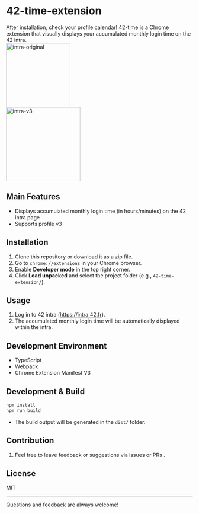 # 42-time-extension

After installation, check your profile calendar! 42-time is a Chrome extension that visually displays your accumulated monthly login time on the 42 intra.
<br>
<img width="173" alt="intra-original" src="https://github.com/user-attachments/assets/1aceb15b-7392-42cc-b9e3-1bfe4cf68836" />
<br>
<img width="200" alt="intra-v3" src="https://github.com/user-attachments/assets/83d6abf9-d905-4aa3-963f-0498ec8ceb5d" />


## Main Features

- Displays accumulated monthly login time (in hours/minutes) on the 42 intra page
- Supports profile v3

## Installation

1. Clone this repository or download it as a zip file.
2. Go to `chrome://extensions` in your Chrome browser.
3. Enable **Developer mode** in the top right corner.
4. Click **Load unpacked** and select the project folder (e.g., `42-time-extension/`).

## Usage

1. Log in to 42 intra (https://intra.42.fr).
2. The accumulated monthly login time will be automatically displayed within the intra.

## Development Environment

- TypeScript
- Webpack
- Chrome Extension Manifest V3

## Development & Build

```bash
npm install
npm run build
```

- The build output will be generated in the `dist/` folder.

## Contribution

1. Feel free to leave feedback or suggestions via issues or PRs .

## License

MIT

---

Questions and feedback are always welcome!
